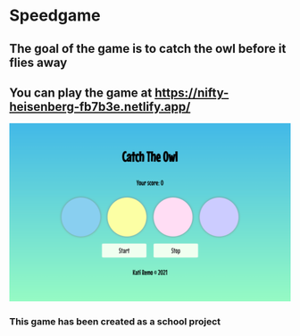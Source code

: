 # Speedgame

## The goal of the game is to catch the owl before it flies away
## You can play the game at https://nifty-heisenberg-fb7b3e.netlify.app/

![Alt text](/src/assets/speedgame.png?raw=true "Speed Game")

### This game has been created as a school project
